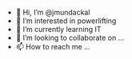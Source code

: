 - 👋 Hi, I’m @jmundackal
- 👀 I’m interested in powerlifting
- 🌱 I’m currently learning IT
- 💞️ I’m looking to collaborate on ...
- 📫 How to reach me ...

<!---
jmundackal/jmundackal is a ✨ special ✨ repository because its `README.md` (this file) appears on your GitHub profile.
You can click the Preview link to take a look at your changes.
--->
